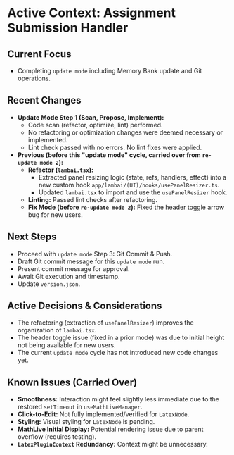 # Active Context: Assignment Submission Handler

## Current Focus

- Completing `update mode` including Memory Bank update and Git operations.

## Recent Changes

- **Update Mode Step 1 (Scan, Propose, Implement):**
  - Code scan (refactor, optimize, lint) performed.
  - No refactoring or optimization changes were deemed necessary or implemented.
  - Lint check passed with no errors. No lint fixes were applied.
- **Previous (before this "update mode" cycle, carried over from `re-update mode 2`):**
    - **Refactor (`lambai.tsx`):**
        - Extracted panel resizing logic (state, refs, handlers, effect) into a new custom hook `app/lambai/(UI)/hooks/usePanelResizer.ts`.
        - Updated `lambai.tsx` to import and use the `usePanelResizer` hook.
    - **Linting:** Passed lint checks after refactoring.
    - **Fix Mode (before `re-update mode 2`):** Fixed the header toggle arrow bug for new users.

## Next Steps

- Proceed with `update mode` Step 3: Git Commit & Push.
- Draft Git commit message for this `update mode` run.
- Present commit message for approval.
- Await Git execution and timestamp.
- Update `version.json`.

## Active Decisions & Considerations

- The refactoring (extraction of `usePanelResizer`) improves the organization of `lambai.tsx`.
- The header toggle issue (fixed in a prior mode) was due to initial height not being available for new users.
- The current `update mode` cycle has not introduced new code changes yet.

## Known Issues (Carried Over)

- **Smoothness:** Interaction might feel slightly less immediate due to the restored `setTimeout` in `useMathLiveManager`.
- **Click-to-Edit:** Not fully implemented/verified for `LatexNode`.
- **Styling:** Visual styling for `LatexNode` is pending.
- **MathLive Initial Display:** Potential rendering issue due to parent overflow (requires testing).
- **`LatexPluginContext` Redundancy:** Context might be unnecessary.
